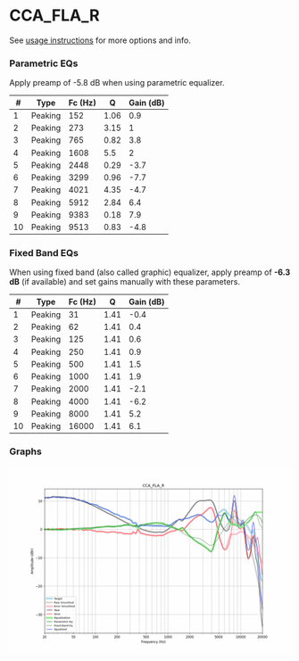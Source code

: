# CCA_FLA_R
See [usage instructions](https://github.com/jaakkopasanen/AutoEq#usage) for more options and info.

### Parametric EQs
Apply preamp of -5.8 dB when using parametric equalizer.

|   # | Type    |   Fc (Hz) |    Q |   Gain (dB) |
|-----|---------|-----------|------|-------------|
|   1 | Peaking |       152 | 1.06 |         0.9 |
|   2 | Peaking |       273 | 3.15 |         1   |
|   3 | Peaking |       765 | 0.82 |         3.8 |
|   4 | Peaking |      1608 | 5.5  |         2   |
|   5 | Peaking |      2448 | 0.29 |        -3.7 |
|   6 | Peaking |      3299 | 0.96 |        -7.7 |
|   7 | Peaking |      4021 | 4.35 |        -4.7 |
|   8 | Peaking |      5912 | 2.84 |         6.4 |
|   9 | Peaking |      9383 | 0.18 |         7.9 |
|  10 | Peaking |      9513 | 0.83 |        -4.8 |

### Fixed Band EQs
When using fixed band (also called graphic) equalizer, apply preamp of **-6.3 dB** (if available) and set gains manually with these parameters.

|   # | Type    |   Fc (Hz) |    Q |   Gain (dB) |
|-----|---------|-----------|------|-------------|
|   1 | Peaking |        31 | 1.41 |        -0.4 |
|   2 | Peaking |        62 | 1.41 |         0.4 |
|   3 | Peaking |       125 | 1.41 |         0.6 |
|   4 | Peaking |       250 | 1.41 |         0.9 |
|   5 | Peaking |       500 | 1.41 |         1.5 |
|   6 | Peaking |      1000 | 1.41 |         1.9 |
|   7 | Peaking |      2000 | 1.41 |        -2.1 |
|   8 | Peaking |      4000 | 1.41 |        -6.2 |
|   9 | Peaking |      8000 | 1.41 |         5.2 |
|  10 | Peaking |     16000 | 1.41 |         6.1 |

### Graphs
![](./CCA_FLA_R.png)
